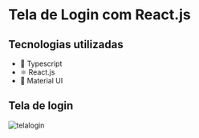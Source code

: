 # Tela de Login com React.js
## Tecnologias utilizadas

- 👅 Typescript
- ⚛️ React.js
- 🎨 Material UI

## Tela de login
![telalogin](https://github.com/user-attachments/assets/06f067a1-026b-4224-b6d0-272672f20830)
